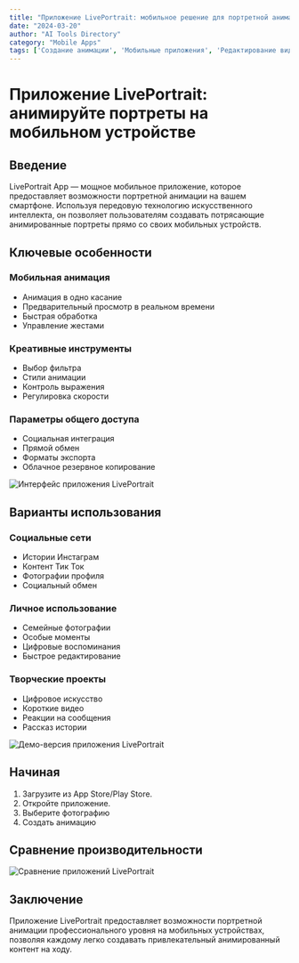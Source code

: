```yaml
---
title: "Приложение LivePortrait: мобильное решение для портретной анимации"
date: "2024-03-20"
author: "AI Tools Directory"
category: "Mobile Apps"
tags: ['Создание анимации', 'Мобильные приложения', 'Редактирование видео', 'Создание контента']
---
```

# Приложение LivePortrait: анимируйте портреты на мобильном устройстве

## Введение

LivePortrait App — мощное мобильное приложение, которое предоставляет возможности портретной анимации на вашем смартфоне. Используя передовую технологию искусственного интеллекта, он позволяет пользователям создавать потрясающие анимированные портреты прямо со своих мобильных устройств.

## Ключевые особенности

### Мобильная анимация
- Анимация в одно касание
- Предварительный просмотр в реальном времени
- Быстрая обработка
- Управление жестами

### Креативные инструменты
- Выбор фильтра
- Стили анимации
- Контроль выражения
- Регулировка скорости

### Параметры общего доступа
- Социальная интеграция
- Прямой обмен
- Форматы экспорта
- Облачное резервное копирование

![Интерфейс приложения LivePortrait](/imgs/liveportrait-app/interface.jpg)

## Варианты использования

### Социальные сети
- Истории Инстаграм
- Контент Тик Ток
- Фотографии профиля
- Социальный обмен

### Личное использование
- Семейные фотографии
- Особые моменты
- Цифровые воспоминания
- Быстрое редактирование

### Творческие проекты
- Цифровое искусство
- Короткие видео
- Реакции на сообщения
- Рассказ истории

![Демо-версия приложения LivePortrait](/imgs/liveportrait-app/demo.jpg)

## Начиная

1. Загрузите из App Store/Play Store.
2. Откройте приложение.
3. Выберите фотографию
4. Создать анимацию

## Сравнение производительности

![Сравнение приложений LivePortrait](/imgs/liveportrait-app/comparison.jpg)

## Заключение

Приложение LivePortrait предоставляет возможности портретной анимации профессионального уровня на мобильных устройствах, позволяя каждому легко создавать привлекательный анимированный контент на ходу.